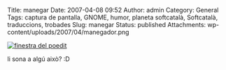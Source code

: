 Title: manegar
Date: 2007-04-08 09:52
Author: admin
Category: General
Tags: captura de pantalla, GNOME, humor, planeta softcatalà, Softcatalà, traduccions, trobades
Slug: manegar
Status: published
Attachments: wp-content/uploads/2007/04/manegador.png

[![finestra del poedit]({static}wp-content/uploads/2007/04/manegador.png)]({static}wp-content/uploads/2007/04/manegador.png "finestra del poedit")

li sona a algú això? :D
